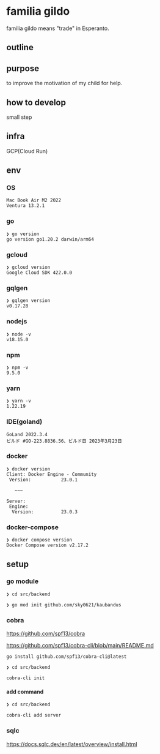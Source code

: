 # familia gildo
familia gildo means "trade" in Esperanto.

## outline


## purpose
to improve the motivation of my child for help.

## how to develop
small step

## infra
GCP(Cloud Run)

## env

### OS

```
Mac Book Air M2 2022
Ventura 13.2.1
```

### go
```
❯ go version                     
go version go1.20.2 darwin/arm64
```

### gcloud
```
❯ gcloud version
Google Cloud SDK 422.0.0
```

### gqlgen
```
❯ gqlgen version        
v0.17.28
```

### nodejs
```
❯ node -v
v18.15.0
```

### npm
```
❯ npm -v 
9.5.0
```

### yarn
```
❯ yarn -v
1.22.19
```

### IDE(goland)
```
GoLand 2022.3.4
ビルド #GO-223.8836.56、ビルド日 2023年3月23日
```

### docker
```
❯ docker version
Client: Docker Engine - Community
 Version:           23.0.1
 
   ~~~

Server:
 Engine:
  Version:          23.0.3

```

### docker-compose
```
❯ docker compose version
Docker Compose version v2.17.2
```

## setup

### go module

```
❯ cd src/backend
```

```
❯ go mod init github.com/sky0621/kaubandus
```

### cobra

https://github.com/spf13/cobra

https://github.com/spf13/cobra-cli/blob/main/README.md

```
go install github.com/spf13/cobra-cli@latest
```

```
❯ cd src/backend
```

```
cobra-cli init
```

#### add command

```
❯ cd src/backend
```

```
cobra-cli add server
```

### sqlc

https://docs.sqlc.dev/en/latest/overview/install.html
